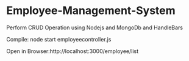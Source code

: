 # Employee-Management-System
Perform CRUD Operation using Nodejs and MongoDb and HandleBars


Compile: node start employeecontroller.js

Open in Browser:http://localhost:3000/employee/list
